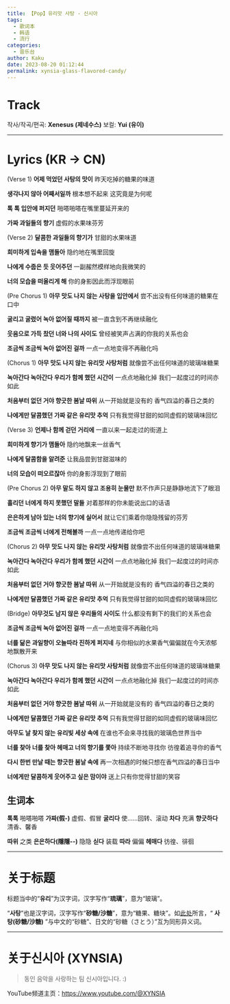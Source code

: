 ```yaml
---
title: 【Pop】유리맛 사탕 - 신시아
tags:
  - 歌词本
  - 韩语
  - 流行
categories:
  - 音乐台
author: Kaku
date: 2023-08-20 01:12:44
permalink: xynsia-glass-flavored-candy/
---
```


# Track

<lite-youtube videoid="XRPk7Tm1VxQ"></lite-youtube>

작사/작곡/편곡: **Xenesus (제네수스)**
보컬: **Yui (유이)**

<!--more-->

---

# Lyrics (KR → CN)

(Verse 1)
**어제 먹었던 사탕의 맛이**
昨天吃掉的糖果的味道

**생각나지 않아 어째서일까**
根本想不起来 这究竟是为何呢

**톡 톡 입안에 퍼지던**
啪嗒啪嗒在嘴里蔓延开来的

**가짜 과일들의 향기**
虚假的水果味芬芳

(Verse 2)
**달콤한 과일들의 향기가**
甘甜的水果味道

**희미하게 입속을 맴돌아**
隐约地在嘴里回旋

**나에게 수줍은 듯 웃어주던**
一副赧然模样地向我微笑的

**너의 모습을 떠올리게 해**
你的身影因此而浮现眼前

(Pre Chorus 1)
**아무 맛도 나지 않는 사탕을 입안에서**
尝不出没有任何味道的糖果在口中

**굴리고 굴렸어 녹아 없어질 때까지**
被一直含到不再继续融化

**웃음으로 가득 찼던 너와 나의 사이도**
曾经被笑声占满的你我的关系也会

**조금씩 조금씩 녹아 없어진 걸까**
一点一点地变得不再融化吗

(Chorus 1)
**아무 맛도 나지 않는 유리맛 사탕처럼**
就像尝不出任何味道的玻璃味糖果

**녹아간다 녹아간다 우리가 함께 했던 시간이**
一点点地融化掉 我们一起度过的时间亦如此

**처음부터 없던 거야 향긋한 봄날 따위**
从一开始就是没有的 香气四溢的春日之类的

**나에게만 달콤했던 가짜 같은 유리맛 추억**
只有我觉得甘甜的如同虚假的玻璃味回忆

(Verse 3)
**언제나 함께 걷던 거리에**
一直以来一起走过的街道上

**희미하게 향기가 맴돌아**
隐约地飘来一丝香气

**나에게 달콤함을 알려준**
让我品尝到甘甜滋味的

**너의 모습이 떠오르잖아**
你的身影浮现到了眼前

(Pre Chorus 2)
**아무 말도 하지 않고 조용히 눈물만**
默不作声只是静静地流下了眼泪

**흘리던 너에게 하지 못했던 말들**
对着那样的你未能说出口的话语

**은은하게 남아 있는 너의 향기에 실어서**
就让它们乘着你隐隐残留的芬芳

**조금씩 조금씩 너에게 전해볼까**
一点一点地传递给你吧

(Chorus 2)
**아무 맛도 나지 않는 유리맛 사탕처럼**
就像尝不出任何味道的玻璃味糖果

**녹아간다 녹아간다 우리가 함께 했던 시간이**
一点点地融化掉 我们一起度过的时间亦如此

**처음부터 없던 거야 향긋한 봄날 따위**
从一开始就是没有的 香气四溢的春日之类的

**나에게만 달콤했던 가짜 같은 유리맛 추억**
只有我觉得甘甜的如同虚假的玻璃味回忆

(Bridge)
**아무것도 남지 않은 우리들의 사이도**
什么都没有剩下的我们的关系也会

**조금씩 조금씩 녹아 없어진 걸까**
一点一点地变得不再融化吗

**너를 닮은 과일향이 오늘따라 진하게 퍼지네**
与你相似的水果香气偏偏就在今天浓郁地飘散开来

(Chorus 3)
**아무 맛도 나지 않는 유리맛 사탕처럼**
就像尝不出任何味道的玻璃味糖果

**녹아간다 녹아간다 우리가 함께 했던 시간이**
一点点地融化掉 我们一起度过的时间亦如此

**처음부터 없던 거야 향긋한 봄날 따위**
从一开始就是没有的 香气四溢的春日之类的

**나에게만 달콤했던 가짜 같은 유리맛 추억**
只有我觉得甘甜的如同虚假的玻璃味回忆

**아무도 날 찾지 않는 유리빛 세상 속에**
在谁也不会来寻找我的玻璃色世界当中

**너를 찾아 너를 찾아 헤매고 너의 향기를 쫓아**
持续不断地寻找你 彷徨着追寻你的香气

**다시 한번 만날 때는 향긋한 봄날 속에**
再一次相遇的时候只想在香气四溢的春日当中

**너에게만 달콤하게 웃어주고 싶은 맘이야**
送上只有你觉得甘甜的笑容

## 生词本

**톡톡** 啪嗒啪嗒
**가짜(假-)** 虚假、假冒
**굴리다** 使……回转、滚动
**차다** 充满
**향긋하다** 清香、馨香

**따위** 之类
**은은하다(隱隱--)** 隐隐
**싣다** 装载
**따라** 偏偏
**헤매다** 彷徨、徘徊

---

# 关于标题

标题当中的“**유리**”为汉字词，汉字写作“**琉璃**”，意为“玻璃”。

“**사탕**”也是汉字词，汉字写作“**砂糖/沙糖**”，意为“糖果、糖块”。如[此处](/korean-chinese-character-words/#6-사탕-砂糖-、설탕-雪糖-：不同形状的甜)所言，“ **사탕(砂糖/沙糖)** ”与中文的“砂糖”、日文的“砂糖（さとう）”互为同形异义词。

---

# 关于신시아 (XYNSIA)

> 동인 음악을 사랑하는 팀 신시아입니다. :)

YouTube频道主页：https://www.youtube.com/@XYNSIA